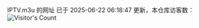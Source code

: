 IPTV.m3u 的网址 已于 2025-06-22 06:18:47 更新，本仓库访客数：![Visitor's Count](https://profile-counter.glitch.me/hero1898_tv/count.svg)
